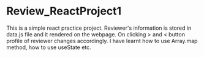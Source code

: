 # Review_ReactProject1
This is a simple react practice project. Reviewer's information is stored in data.js file and it rendered on the webpage. On clicking > and &lt; button profile of reviewer changes accordingly. I have learnt how to use Array.map method, how to use useState etc. 
